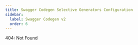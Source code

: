 ```yaml
---
title: Swagger Codegen Selective Generators Configuration
sidebar:
  label: Swagger Codegen v2
  order: 6
---
```


404: Not Found